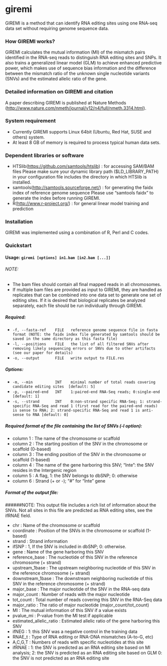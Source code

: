 # giremi
GIREMI is a method that can identify RNA editing sites using one RNA-seq data set without requiring genome sequence data.  

### How GIREMI works?

GIREMI calculates the mutual information (MI) of the mismatch pairs identified in the RNA-seq reads to distinguish RNA editing sites and SNPs. It also trains a generalized linear model (GLM) to achieve enhanced predictive power, which makes use of sequence bias information and the difference between the mismatch ratio of the unknown single nucleotide variants (SNVs) and the estimated allelic ratio of the gene.

### Detailed information on GIREMI and citation

A paper describing GIREMI is published at Nature Methods (http://www.nature.com/nmeth/journal/v12/n4/full/nmeth.3314.html).  


### System requirement

- Currently GIREMI supports Linux 64bit (Ubuntu, Red Hat, SUSE and others) system. 
- At least 8 GB of memory is required to process typical human data sets.

### Dependent libraries or software

- HTSlib(https://github.com/samtools/htslib) : for accessing SAM/BAM files
Please make sure your dynamic library path ($LD_LIBRARY_PATH) in your configuration file includes the directory in which HTSlib is installed.
- samtools(http://samtools.sourceforge.net/) : for generating the faidx index of reference genome sequence
Please use “samtools faidx” to generate the index before running GIREMI.
- R(http://www.r-project.org/) : for general linear model training and prediction

### Installation

GIREMI was implemented using a combination of R, Perl and C codes.  

### Quickstart

#### Usage: `giremi [options] in1.bam [in2.bam [...]]`

###### NOTE:   
-  The bam files should contain all final mapped reads in all chromosomes.
-  If multiple bam files are provided as input to GIREMI, they are handled as replicates that can be combined into one data set to generate one set of editing sites.  If it is desired that biological replicates be analyzed separately, each file should be run individually through GIREMI.

##### Required:
-  `-f, --fasta-ref    FILE   reference genome sequence file in fasta format (NOTE: the faidx index file generated by samtools should be saved in the same directory as this fasta file)`  
-  `-l, --positions    FILE   the list of all filtered SNVs after removing likely sequencing errors or SNVs due to other artifacts (see our paper for details)`  
-  `-o, --output       FILE   write output to FILE.res`   

##### Options:
-  `-m, --min          INT    minimal number of total reads covering candidate editing sites  [default: 5]`   
-  `-p, --paired-end   INT    1:paired-end RNA-Seq reads; 0:single-end [default: 1]`   
-  `-s, --strand       INT    0:non-strand specific RNA-Seq; 1: strand-specific RNA-Seq and read 1 (first read for the paired-end reads) is sense to RNA; 2: strand-specific RNA-Seq and read 1 is anti-sense to RNA [default: 0]`


##### Required format of the file containing the list of SNVs (-l option):

- column 1 : The name of the chromosome or scaffold   
- column 2 : The starting position of the SNV in the chromosome or scaffold (0-based)   
- column 3 : The ending position of the SNV in the chromosome or scaffold (1-based)   
- column 4 : The name of the gene harboring this SNV; “Inte”: the SNV resides in the Intergenic region   
- column 5 : A flag, 1: the SNV belongs to dbSNP; 0: otherwise   
- column 6 : Strand (+ or -); “#” for “Inte” gene  


##### Format of the output file:

######NOTE: This output file includes a rich list of information about the SNVs. Not all sites in this file are predicted as RNA editing sites, see the ifRNAE field.

- chr                     : Name of the chromosome or scaffold     
- coordinate              : Position of the SNVs in the chromosome or scaffold (1-based)    
- strand                  : Strand information
- ifSNP                   : 1, If the SNV is included in dbSNP; 0: otherwise.
- gene                    : Name of the gene harboring this SNV
- reference_base          : The nucleotide of this SNV in the reference chromosome (+ strand)
- upstream_1base          : The upstream neighboring nucleotide of this SNV in the reference chromosome (+ strand)
- downstream_1base        : The downstream neighboring nucleotide of this SNV in the reference chromosome  (+ strand)
- major_base              : The major nucleotide of the SNV in the RNA-seq data     
- major_count             : Number of reads with the major nucleotide    
- tot_count               : Total number of reads covering this SNV in the RNA-Seq data   
- major_ratio             : The ratio of major nucleotide (major_count/tot_count)   
- MI                      : The mutual information of this SNV if a value exists   
- pvalue_mi               : P-value from the MI test if applicable    
- estimated_allelic_ratio : Estimated allelic ratio of the gene harboring this SNV
- ifNEG                   : 1: this SNV was a negative control in the training data  
- RNAE_t                  : Type of RNA editing or RNA-DNA mismatches (A-to-G, etc)
- A,C,G,T                 : Numbers of reads with specific nucleotides at this site
- ifRNAE                  : 1: the SNV is predicted as an RNA editing site based on MI analysis; 
						  2: the SNV is predicted as an RNA editing site based on GLM 
						  0: the SNV is not predicted as an RNA editing site
  
